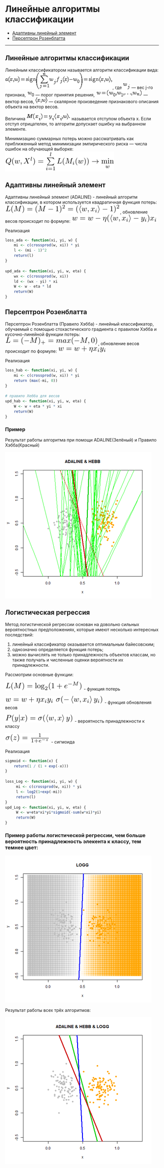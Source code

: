 # Линейные алгоритмы классификации

- [Адаптивны линейный элемент](#Адаптивны-линейный-элемент)
- [Персептрон Розенблатта](#Персептрон-Розенблатта)
---

## Линейные алгоритмы классификации

Линейным классификатором называется алгоритм классификации вида:
![raspr](https://raw.githubusercontent.com/TIR13/ML0/master/line/img/klass.gif), где 
![raspr](https://raw.githubusercontent.com/TIR13/ML0/master/line/img/wj.gif) — вес j-го признака,  ![raspr](https://raw.githubusercontent.com/TIR13/ML0/master/line/img/w0.gif)  — порог принятия решения, ![raspr](https://raw.githubusercontent.com/TIR13/ML0/master/line/img/w.gif)  — вектор весов, ![raspr](https://raw.githubusercontent.com/TIR13/ML0/master/line/img/scall.gif)  — скалярное произведение признакового описания объекта на вектор весов.

Величина 
![raspr](https://raw.githubusercontent.com/TIR13/ML0/master/line/img/margin.gif) называется отступом объекта x. Если отступ отрицателен, то алгоритм допускает ошибку на выбранном элементе.

Минимизацию суммарных потерь можно рассматривать как приближeнный метод минимизации эмпирического риска — числа ошибок на обучающей выборке:
![raspr](https://raw.githubusercontent.com/TIR13/ML0/master/line/img/Q.png)

## Адаптивны линейный элемент

Адаптивны линейный элемент (ADALINE) - линейный алгоритм классификации, 
 в котором используется квадратичная функция потерь: ![raspr](https://raw.githubusercontent.com/TIR13/ML0/master/line/img/ada_loss.png), 
обновление весов происходит по формуле: ![raspr](https://raw.githubusercontent.com/TIR13/ML0/master/line/img/ada_upd.png)

Реализация 

```R
loss_ada <- function(xi, yi, w) {
	mi <- c(crossprod(w, xi)) * yi
	l <- (mi - 1)^2
	return(l)
}

upd_ada <- function(xi, yi, w, eta) {
	wx <- c(crossprod(w, xi))
	ld <- (wx - yi) * xi
	W <- w - eta * ld
	return(W)
}
```

## Персептрон Розенблатта

Персептрон Розенблатта (Правило Хэбба) - линейный классификатор, обучаемый с помощью стохастического градиента с правилом Хэбба и кусочно-линейной функции потерь: ![raspr](https://raw.githubusercontent.com/TIR13/ML0/master/line/img/hab_loss.png), 
обновление весов происходит по формуле: ![raspr](https://raw.githubusercontent.com/TIR13/ML0/master/line/img/hab_upd.png)

Реализация 

```R
loss_hab <- function(xi, yi, w) {
	mi <- c(crossprod(w, xi)) * yi
	return (max(-mi, 0))
}

# правило Хебба для весов
upd_hab <- function(xi, yi, w, eta) {
	W <- w + eta * yi * xi
	return(W)
}
```

### Пример 
Результат работы алгоритма при помощи ADALINE(Зелёный) и Правило Хэбба(Красный)

![raspr](https://raw.githubusercontent.com/TIR13/ML0/master/line/img/ha_line.png)

## Логистическая регрессия

Метод логистической регрессии основан на довольно сильных вероятностных предположениях, которые имеют несколько интересных последствий:

1. линейный классификатор оказывается оптимальным байесовским;
2. однозначно определяется функция потерь;
3. можно вычислять не только принадлежность объектов классам, но также получать и численные оценки вероятности их принадлежности.

Рассмотрим основные функции:

![raspr](https://raw.githubusercontent.com/TIR13/ML0/master/line/img/Log_loss.png) - функция потерь

![raspr](https://raw.githubusercontent.com/TIR13/ML0/master/line/img/Log_upd.png) - функция обновления весов

![raspr](https://raw.githubusercontent.com/TIR13/ML0/master/line/img/ver.png) - вероятность принадлежности к классу 

![raspr](https://raw.githubusercontent.com/TIR13/ML0/master/line/img/sigmoida.png) - сигмоида

Реализация

```R
sigmoid <- function(x) {
    return(1 / (1 + exp(-x)))
}

loss_Log <- function(xi, yi, w) {
     mi <- c(crossprod(w, xi)) * yi
     l <- log2(1+exp(-mi))
     return(l) 
} 
upd_Log <- function(xi, yi, w, eta) {
     W <- w+eta*xi*yi*sigmoid(-sum(w*xi)*yi)
     return(W)
}  
```

### Пример работы логистической регрессии, чем больше вероятность принадлежность элекента к классу, тем темнее цвет:

![raspr](https://raw.githubusercontent.com/TIR13/ML0/master/line/img/map_log.png)

Результат работы всех трёх алгоритмов:

![raspr](https://raw.githubusercontent.com/TIR13/ML0/master/line/img/map_combo.png)
